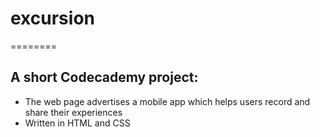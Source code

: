 # excursion
========
## A short Codecademy project: 
* The web page advertises a mobile app which helps users record and share their experiences
* Written in HTML and CSS
